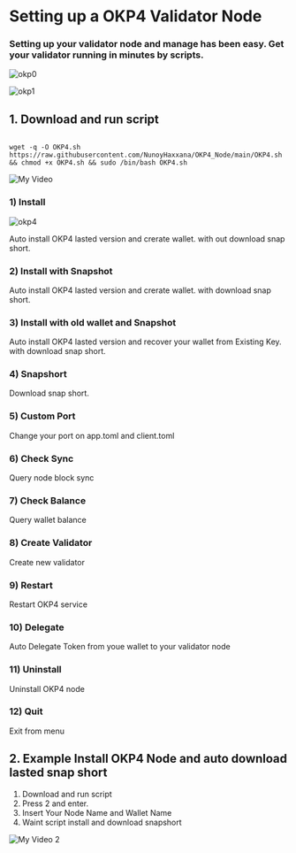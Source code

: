 # Setting up a OKP4 Validator Node

### Setting up your validator node and manage has been easy. Get your validator running in minutes by scripts.

![okp0](https://user-images.githubusercontent.com/83507970/209745213-70879411-8be9-47fc-aa0b-e6d8861ef80b.jpg)

![okp1](https://user-images.githubusercontent.com/83507970/209745250-4c7cbacb-1d3b-46c8-95f3-41e1ca197a3f.jpg)


## 1. Download and run script

```

wget -q -O OKP4.sh https://raw.githubusercontent.com/NunoyHaxxana/OKP4_Node/main/OKP4.sh && chmod +x OKP4.sh && sudo /bin/bash OKP4.sh
```

![My Video](https://user-images.githubusercontent.com/83507970/209659099-75e3517e-1262-492e-9696-2c28e1b352a9.gif)

### 1) Install     
![okp4](https://user-images.githubusercontent.com/83507970/209745514-37023d52-8008-4204-b13c-3f0ac217e7a8.jpg)

Auto install OKP4 lasted version and crerate wallet. with out download snap short.

### 2) Install with Snapshot          
Auto install OKP4 lasted version and crerate wallet. with download snap short.

### 3) Install with old wallet and Snapshot     
Auto install OKP4 lasted version and recover your wallet from Existing Key. with download snap short.

### 4) Snapshort   
Download snap short.

### 5) Custom Port 
Change your port on app.toml and client.toml

### 6) Check Sync  
Query node block sync 

### 7) Check Balance  
Query wallet balance

### 8) Create Validator
Create new validator

### 9) Restart 
Restart OKP4 service

### 10) Delegate
Auto Delegate Token from youe wallet to your validator node

### 11) Uninstall
Uninstall OKP4 node

### 12) Quit
Exit from menu


## 2. Example Install OKP4 Node and auto download lasted snap short
1) Download and run script
2) Press 2 and enter.
3) Insert Your Node Name and Wallet Name
4) Waint script install and download snapshort

![My Video 2](https://user-images.githubusercontent.com/83507970/209662477-bbbc4f2f-a12c-496b-93e1-287ab8875c75.gif)


